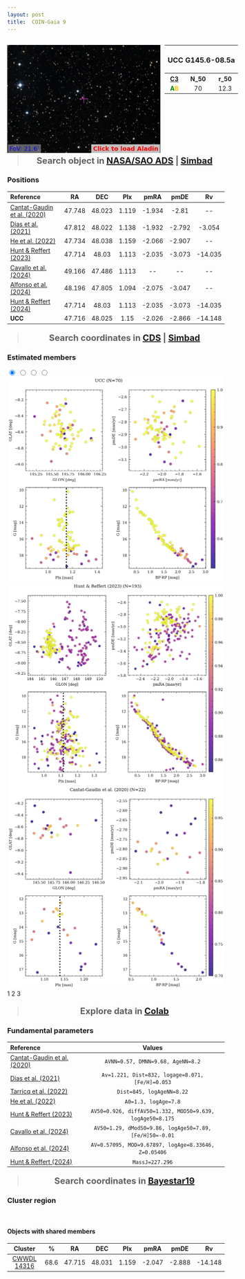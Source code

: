 ```yaml
---
layout: post
title:  COIN-Gaia 9
---
```

<div style="display: flex; justify-content: space-between; width:720px;height:250px">
<div style="text-align: center;">

<!-- Static image + data attributes for FOV and target -->
<img id="aladin_img"
     data-umami-event="aladin_load"
     src="https://raw.githubusercontent.com/ucc23/Q2N/main/plots/coingaia9_aladin.webp"
     alt="Click to load Aladin Lite" 
     style="width:355px;height:250px; cursor: pointer;"
     data-fov="0.41" 
     data-target="47.716 48.025"/>
<!-- Div to contain Aladin Lite viewer -->
<div id="aladin-lite-div" style="width:355px;height:250px;display:none;"></div>
<!-- Aladin Lite script (will be loaded after the image is clicked) -->
<script src="{{ site.baseurl }}/scripts/aladin_load.js"></script>

</div>
<!-- Left block -->

<table style="width:355px;height:250px;">
  <!-- Row 1 (title) -->
  <tr>
    <td colspan="5"><h3>UCC G145.6-08.5a</h3></td>
  </tr>
  <!-- Row 2 -->
  <tr>
    <th style="text-align: center;"><a href="https://ucc.ar/faq#what-is-the-c3-parameter" title="Combined class">C3</a></th>
    <th style="text-align: center;"><div title="Stars with membership probability >50%">N_50</div></th>
    <th style="text-align: center;"><div title="Radius that contains half the members [arcmin]">r_50</div></th>
  </tr>
  <!-- Row 3 -->
  <tr>
    <td style="text-align: center;"><span style="color: green; font-weight: bold;">A</span><span style="color: #FFC300; font-weight: bold;">B</span></td>
    <td style="text-align: center;">70</td>
    <td style="text-align: center;">12.3</td>
  </tr>
</table>
</div>

> <p style="text-align:center; font-weight: bold; font-size:20px">Search object in <a data-umami-event="nasa_search" href="https://ui.adsabs.harvard.edu/search/q=%20collection%3Aastronomy%20body%3A%22COIN-Gaia%209%22&sort=date%20desc%2C%20bibcode%20desc&p_=0" target="_blank">NASA/SAO ADS</a> | <a data-umami-event="simbad_search" href="https://simbad.cds.unistra.fr/simbad/sim-id-refs?Ident=coingaia9" target="_blank">Simbad</a></p>


### Positions

| Reference    | RA    | DEC   | Plx  | pmRA  | pmDE   |  Rv  |
| :---         | :---: | :---: | :---: | :---: | :---: | :---: |
|[Cantat-Gaudin et al. (2020)](https://ui.adsabs.harvard.edu/abs/2020A%26A...640A...1C) | 47.748 | 48.023 | 1.119 | -1.934 | -2.81 | -- |
|[Dias et al. (2021)](https://ui.adsabs.harvard.edu/abs/2021MNRAS.504..356D) | 47.812 | 48.022 | 1.138 | -1.932 | -2.792 | -3.054 |
|[He et al. (2022)](https://ui.adsabs.harvard.edu/abs/2022ApJS..262....7H) | 47.734 | 48.038 | 1.159 | -2.066 | -2.907 | -- |
|[Hunt & Reffert (2023)](https://ui.adsabs.harvard.edu/abs/2023A%26A...673A.114H) | 47.714 | 48.03 | 1.113 | -2.035 | -3.073 | -14.035 |
|[Cavallo et al. (2024)](https://ui.adsabs.harvard.edu/abs/2024AJ....167...12C) | 49.166 | 47.486 | 1.113 | -- | -- | -- |
|[Alfonso et al. (2024)](https://ui.adsabs.harvard.edu/abs/2024A%26A...689A..18A) | 48.196 | 47.805 | 1.094 | -2.075 | -3.047 | -- |
|[Hunt & Reffert (2024)](https://ui.adsabs.harvard.edu/abs/2024A%26A...686A..42H) | 47.714 | 48.03 | 1.113 | -2.035 | -3.073 | -14.035 |
| **UCC** |47.716 | 48.025 | 1.15 | -2.026 | -2.866 | -14.148 |

> <p style="text-align:center; font-weight: bold; font-size:20px">Search coordinates in <a data-umami-event="cds_coord_search" href="https://cdsportal.u-strasbg.fr/?target=47.716,+48.025" target="_blank">CDS</a> | <a data-umami-event="simbad_coord_search" href="https://simbad.cds.unistra.fr/mobile/object_list.html?coord=47.716%2048.025&output=json&radius=5&userEntry=coingaia9" target="_blank">Simbad</a></p>

### Estimated members

<div class="carousel">
<input type="radio" name="radio-btn" id="slide1" checked>
<input type="radio" name="radio-btn" id="slide1">
<input type="radio" name="radio-btn" id="slide2">
<input type="radio" name="radio-btn" id="slide3">
<div class="slides">
<div class="slide">
<a href="https://raw.githubusercontent.com/ucc23/Q2N/main/plots/UCC/coingaia9.webp" target="_blank">
<img src="https://raw.githubusercontent.com/ucc23/Q2N/main/plots/UCC/coingaia9.webp" alt="COIN-Gaia 9 UCC">
</a>
</div>
<div class="slide">
<a href="https://raw.githubusercontent.com/ucc23/Q2N/main/plots/HUNT23/coingaia9.webp" target="_blank">
<img src="https://raw.githubusercontent.com/ucc23/Q2N/main/plots/HUNT23/coingaia9.webp" alt="COIN-Gaia 9 HUNT23">
</a>
</div>
<div class="slide">
<a href="https://raw.githubusercontent.com/ucc23/Q2N/main/plots/CANTAT20/coingaia9.webp" target="_blank">
<img src="https://raw.githubusercontent.com/ucc23/Q2N/main/plots/CANTAT20/coingaia9.webp" alt="COIN-Gaia 9 CANTAT20">
</a>
</div>
</div>
<div class="indicators">
<label for="slide1">1</label>
<label for="slide2">2</label>
<label for="slide3">3</label>
</div>
</div>


> <p style="text-align:center; font-weight: bold; font-size:20px">Explore data in <a data-umami-event="colab" href="https://colab.research.google.com/github/ucc23/ucc/blob/main/assets/notebook.ipynb" target="_blank">Colab</a></p>


### Fundamental parameters

| Reference |  Values |
| :---      |  :---:  |
| [Cantat-Gaudin et al. (2020)](https://ui.adsabs.harvard.edu/abs/2020A%26A...640A...1C) | `AVNN=0.57, DMNN=9.68, AgeNN=8.2` |
| [Dias et al. (2021)](https://ui.adsabs.harvard.edu/abs/2021MNRAS.504..356D) | `Av=1.221, Dist=832, logage=8.071, [Fe/H]=0.053` |
| [Tarricq et al. (2022)](https://ui.adsabs.harvard.edu/abs/2022A%26A...659A..59T) | `Dist=845, logAgeNN=8.22` |
| [He et al. (2022)](https://ui.adsabs.harvard.edu/abs/2022ApJS..262....7H) | `A0=1.3, logAge=7.8` |
| [Hunt & Reffert (2023)](https://ui.adsabs.harvard.edu/abs/2023A%26A...673A.114H) | `AV50=0.926, diffAV50=1.332, MOD50=9.639, logAge50=8.175` |
| [Cavallo et al. (2024)](https://ui.adsabs.harvard.edu/abs/2024AJ....167...12C) | `AV50=1.29, dMod50=9.86, logAge50=7.89, [Fe/H]50=-0.01` |
| [Alfonso et al. (2024)](https://ui.adsabs.harvard.edu/abs/2024A%26A...689A..18A) | `AV=0.57095, MOD=9.67897, logAge=8.33646, Z=0.05406` |
| [Hunt & Reffert (2024)](https://ui.adsabs.harvard.edu/abs/2024A%26A...686A..42H) | `MassJ=227.296` |

> <p style="text-align:center; font-weight: bold; font-size:20px">Search coordinates in <a data-umami-event="bayestar" href="http://argonaut.skymaps.info/query?lon=145.662%20&lat=-8.581&coordsys=gal&mapname=bayestar2019" target="_blank">Bayestar19</a></p>


### Cluster region

<html lang="en">
  <body>
    <center>
    <div id="plot-params"
         data-oc-name="coingaia9"
         data-ra-center="47.75"
         data-dec-center="48.02"
         data-rad-deg="12.3"
         data-plx="1.15">
    </div>
    <div id="plot-container">
        <div id="plot"></div>
    </div>
    <script defer type="module" src="{{ site.baseurl }}/scripts/radec_scatter.js"></script>
    </center>
  </body>
</html>
<br>


#### Objects with shared members

| Cluster | <span title="Percentage of members that this OC shares with the ones listed">%</span>   | RA   | DEC   | Plx   | pmRA  | pmDE  | Rv    |
| :---:   | :-: |:---: | :---: | :---: | :---: | :---: | :---: |
|[CWWDL 14316](/_clusters/cwwdl14316/)| 68.6 | 47.715 | 48.031 | 1.159 | -2.047 | -2.888 | -14.148 |
